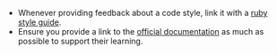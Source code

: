 - Whenever providing feedback about a code style, link it with a [ruby style guide](https://ruby.style/).
- Ensure you provide a link to the [official documentation](https://www.ruby-lang.org/en/documentation) as much as possible to support their learning.
